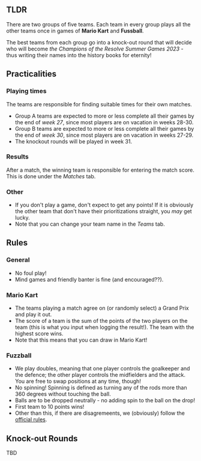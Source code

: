 ## TLDR

There are two groups of five teams. Each team in every group plays all the other teams once in games of __Mario Kart__ and __Fussball__.

The best teams from each group go into a knock-out round that will decide who will become _the Champions of the Resolve Summer Games 2023_ - thus writing their names into the history books for eternity!


## Practicalities

### Playing times

The teams are responsible for finding suitable times for their own matches. 

- Group A teams are expected to more or less complete all their games by the end of _week 27_, since most players are on vacation in weeks 28-30.
- Group B teams are expected to more or less complete all their games by the end of _week 30_, since most players are on vacation in weeks 27-29.
- The knockout rounds will be played in week 31.

### Results

After a match, the winning team is responsible for entering the match score. This is done under the _Matches_ tab.

### Other
- If you don't play a game, don't expect to get any points! If it is obviously the other team that don't have their prioritizations straight, you _may_ get lucky.
- Note that you can change your team name in the _Teams_ tab.

## Rules

### General
- No foul play!
- Mind games and friendly banter is fine (and encouraged??).

### Mario Kart

- The teams playing a match agree on (or randomly select) a Grand Prix and play it out.
- The score of a team is the sum of the points of the two players on the team (this is what you input when logging the result!). The team with the highest score wins.
- Note that this means that you can draw in Mario Kart!

### Fuzzball

- We play doubles, meaning that one player controls the goalkeeper and the defence; the other player controls the midfielders and the attack. You are free to swap positions at any time, though!
- No spinning! Spinning is defined as turning any of the rods more than 360 degrees without touching the ball.
- Balls are to be dropped neutrally - no adding spin to the ball on the drop!
- First team to 10 points wins!
- Other than this, if there are disagremeents, we (obviously) follow the [official rules](https://www.foosballsoccer.com/official-foosball-rules.html).


## Knock-out Rounds

TBD